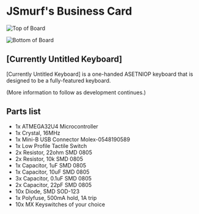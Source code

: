 # JSmurf's Business Card

![Top of Board](https://imgur.com/lRkqFWP)

![Bottom of Board](https://imgur.com/beNMj2l)

## [Currently Untitled Keyboard]

[Currently Untitled Keyboard] is a one-handed ASETNIOP keyboard that is designed to be a fully-featured keyboard.

(More information to follow as development continues.)

## Parts list

- 1x ATMEGA32U4 Microcontroller
- 1x Crystal, 16MHz
- 1x Mini-B USB Connector Molex-0548190589
- 1x Low Profile Tactile Switch
- 2x Resistor, 22ohm SMD 0805
- 2x Resistor, 10k SMD 0805
- 1x Capacitor, 1uF SMD 0805
- 1x Capacitor, 10uF SMD 0805
- 3x Capacitor, 0.1uF SMD 0805
- 2x Capacitor, 22pF SMD 0805
- 10x Diode, SMD SOD-123
- 1x Polyfuse, 500mA hold, 1A trip
- 10x MX Keyswitches of your choice